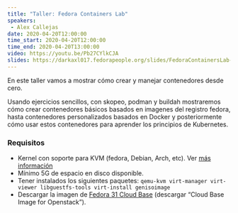 ```yaml
---
title: "Taller: Fedora Containers Lab"
speakers:
 - Alex Callejas
date: 2020-04-20T12:00:00
time_start: 2020-04-20T12:00:00
time_end: 2020-04-20T13:00:00
video: https://youtu.be/Pb27CYlkCJA
slides: https://darkaxl017.fedorapeople.org/slides/FedoraContainersLab-SGVirtual.pdf
---
```


<p>En este taller vamos a mostrar cómo crear y manejar contenedores desde cero.</p>

<p>Usando ejercicios sencillos, con skopeo, podman y buildah mostraremos cómo crear contenedores básicos basados en imagenes del registro fedora, hasta contenedores personalizados basados en Docker y posteriormente cómo usar estos contenedores para aprender los principios de Kubernetes.</p>

<h3 id="requisitos">Requisitos</h3>

<ul>
 <li>Kernel con soporte para KVM (fedora, Debian, Arch, etc). Ver&nbsp;<a href="https://docs.fedoraproject.org/en-US/quick-docs/getting-started-with-virtualization/">más información</a></li>
 <li>Mínimo 5G de espacio en disco disponible.</li>
 <li>Tener instalados los siguientes paquetes:&nbsp;<code>qemu-kvm virt-manager virt-viewer libguestfs-tools virt-install genisoimage</code></li>
 <li>Descargar la imagen de&nbsp;<a href="https://alt.fedoraproject.org/cloud/">Fedora 31 Cloud Base</a>&nbsp;(descargar “Cloud Base Image for Openstack”).</li>
</ul>